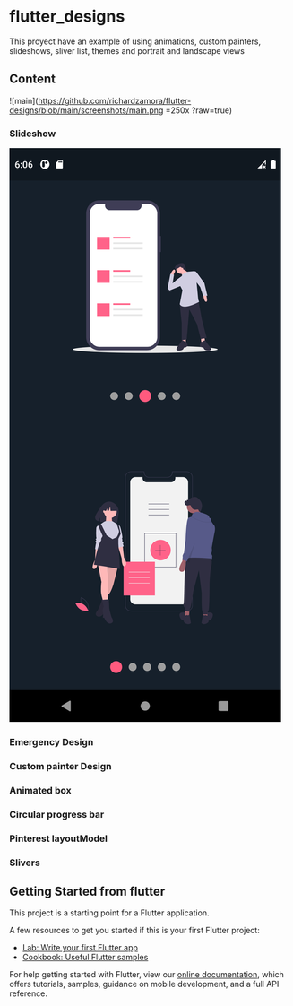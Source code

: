 # flutter_designs

This proyect have an example of using animations, custom painters, slideshows, sliver list, themes and portrait and landscape views

## Content

![main](https://github.com/richardzamora/flutter-designs/blob/main/screenshots/main.png =250x ?raw=true)

### Slideshow


![Slideshow view](https://github.com/richardzamora/flutter-designs/blob/main/screenshots/slideshow.png?raw=true)

### Emergency Design



### Custom painter Design



### Animated box



### Circular progress bar



### Pinterest layoutModel



### Slivers




## Getting Started from flutter

This project is a starting point for a Flutter application.

A few resources to get you started if this is your first Flutter project:

- [Lab: Write your first Flutter app](https://flutter.dev/docs/get-started/codelab)
- [Cookbook: Useful Flutter samples](https://flutter.dev/docs/cookbook)

For help getting started with Flutter, view our
[online documentation](https://flutter.dev/docs), which offers tutorials,
samples, guidance on mobile development, and a full API reference.
